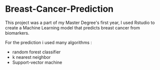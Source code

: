 # Breast-Cancer-Prediction
This project was a part of my Master Degree's first year, 
I used Rstudio to create a Machine Learning model that predicts breast cancer from biomarkers.

For the prediction i used many algorithms :
- random forest classifier
- k nearest neighbor 
- Support-vector machine 
